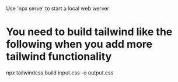 Use 'npx serve' to start a local web werver

# You need to build tailwind like the following when you add more tailwind functionality
npx tailwindcss build input.css -o output.css

